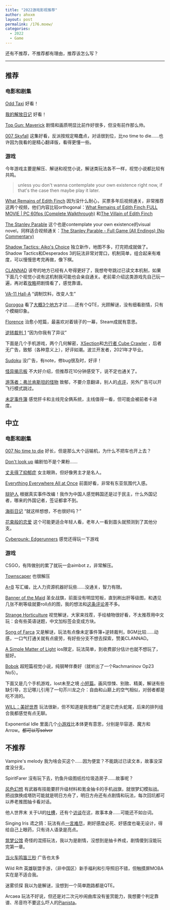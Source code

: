 ```yaml
---
title: "2022游戏影视推荐"
author: ahxxm
layout: post
permalink: /176.moew/
categories:
  - 2022
  - Game
---
```


还有不推荐，不推荐都有理由，推荐该怎么写？

- - -

## 推荐

### 电影和剧集

[Odd Taxi](https://www.imdb.com/title/tt14134550/?ref_=nv_sr_srsg_0) 好看！

[我的解放日记](https://www.imdb.com/title/tt15146130/?ref_=nv_sr_srsg_0) 好看！

[Top Gun: Maverick](https://www.imdb.com/title/tt1745960/?ref_=nv_sr_srsg_0) 剧情和画质明显比前作好很多，但没有前作那么帅。

[007 Skyfall](https://www.imdb.com/title/tt1074638/) 这集好看，反派按规定略蠢点，对话很到位，比no time to die……也许因为我看的是精心翻译版，看得更懂一些。

### 游戏

今年游戏主要是解压、解谜和视觉小说，解谜类玩法各不一样，视觉小说都比较有共鸣。

> unless you don't wanna contemplate your own existence right now, if that's the case then maybe play it later.

[What Remains of Edith Finch](https://store.steampowered.com/app/501300/What_Remains_of_Edith_Finch/) 因为没什么耐心，买票多年后视频通关，非常推荐这两个视频，他们内容比较orthogonal：[What Remains of Edith Finch FULL MOVIE | PC 60fps (Complete Walkthrough)](https://www.youtube.com/watch?v=G9B15cptgq0) 和[The Villain of Edith Finch](https://www.youtube.com/watch?v=6bMn4CoyUkM)  

[The Stanley Parable](https://store.steampowered.com/app/221910/The_Stanley_Parable/) 这个也是contemplate your own existence的visual novel，同样适合视频通关：[The Stanley Parable - Full Game (All Endings) (No Commentary)](https://www.youtube.com/watch?v=-pHsFDiRqOM) 

[Shadow Tactics: Aiko's Choice](https://store.steampowered.com/app/1579380/Shadow_Tactics__Aikos_Choice/) 独立新作，地图不多，打完把成就做了。Shadow Tactics和Desperados 3的玩法非常对胃口，机制简单，组合起来有难度，可以慢慢思考完再做，像下棋。

[CLANNAD](https://store.steampowered.com/app/324160/CLANNAD/) 该夸的地方已经有人夸得更好了，我想夸夸跳过已读文本机制，如果下面几个视觉小说有这机制我可能也会亲自通关。老前辈介绍这类游戏先自己玩一遍，再对着[攻略](https://steamcommunity.com/sharedfiles/filedetails/?id=928184392)把剧情看了，感觉靠谱。

[VA-11 Hall-A](https://store.steampowered.com/app/447530/VA11_HallA_Cyberpunk_Bartender_Action/) “调制饮料，改变人生”

[Gorogoa](https://store.steampowered.com/app/557600/Gorogoa/) 看了[大概3个地方](https://www.bilibili.com/video/BV1Q44y187Jm/ )才过……还有个QTE，光顾解谜，没有细看剧情，只有个模糊印象。

[Florence](https://store.steampowered.com/app/1102130/Florence/) 治愈小短篇，最喜欢对着镜子的一幕，Steam成就有意思。

[逆转裁判 1](https://store.steampowered.com/app/787480/Phoenix_Wright_Ace_Attorney_Trilogy/) “因为你我有了异议”

下面是几个手机游戏，两个几何解密，[XSection](https://play.google.com/store/apps/details?id=com.hil_hk.xsection&hl=en&gl=US)和[方行者 Cube Crawler](https://play.google.com/store/apps/details?id=com.DominikMistera.CubeCrawler&hl=en_US&gl=US ) ，后者无广告，致郁（各种意义上），好评如潮。波兰开发者，2021年才毕业。

[Sudoku](https://play.google.com/store/apps/details?id=com.zeeron.sudoku.puzzle) 没广告，有note，修bug很及时，好评！

[怪异揭示板](https://www.taptap.com/app/85409) 不大好介绍，但推荐花10分钟感受下，说不定也通关了。

[游荡者：弗兰肯斯坦的怪物](https://www.taptap.com/app/219122?hreflang=zh_CN) 致郁，不要介意翻译，别人的[点评](https://www.taptap.com/review/29424361?hreflang=zh_CN)，另外广告可以开飞行模式跳过。

[未定事件簿](https://play.google.com/store/apps/details?id=com.miHoYo.tot.glb) 感觉肝卡和主线完全俩系统，主线值得一看，但可能会被前者卡进度。

## 中立

### 电影和剧集

[007 No time to die](https://www.imdb.com/title/tt2382320/) 好长，但是那么大个运输机，为什么不把车也开上去？

[Don't look up](https://www.imdb.com/title/tt11286314/?ref_=nv_sr_srsg_0) 编剧怕不是个果粉……

[丈夫得了抑郁症](https://www.imdb.com/title/tt1810833/?ref_=nv_sr_srsg_0) 女主眼熟，但好像男主才是名人。

[Everything Everywhere All at Once](https://www.imdb.com/title/tt6710474/) 前面好看，非常有东亚氛围代入感。

[辩护人](https://www.imdb.com/title/tt3404140/) 根据真实事件改编！我作为中国人感觉韩国还是过于民主，什么外国记者，哪来的外国记者，签证都拿不到。

[海街日记](https://www.imdb.com/title/tt3756788/?ref_=nv_sr_srsg_0) “就这样想想，不也很好吗？”

[花束般的恋爱](https://www.imdb.com/title/tt11219254/?ref_=nv_sr_srsg_0) 这个可能更适合年轻人看，老年人一看到苗头就预测到了其他分支。

[Cyberpunk: Edgerunners](https://www.cyberpunk.net/en/edgerunners) 感觉还得玩一下游戏

### 游戏

CSGO，有阵做别的累了就玩一会aimbot z，非常解压。

[Townscaper](https://store.steampowered.com/app/1291340/_/) 也很解压

[A=B](https://store.steampowered.com/app/1720850/AB/) 写汇编，比人力资源机器好玩些……没通关，智力有限。

[Banner of the Maid](https://store.steampowered.com/app/994730/_/) 圣女战旗，前面没有明显短板，直到刷出肝等级图，和遇见几张不刷等级就要roll点的图，我的想法和[这条评论](https://steamcommunity.com/profiles/76561198206419128/recommended/994730/)差不多。

[Strange Horticulture](https://store.steampowered.com/app/1574580/Strange_Horticulture/) 视觉解谜，大家来找茬，手绘植物很好看，不太推荐用中文玩：会有些英语谜题，中文加标签会变成方块。

[Song of Farca](https://store.steampowered.com/app/1493020/Song_of_Farca_Prologue/) 又是解谜，玩法有点像未定事件簿+逆转裁判，BGM比较……动感，一口气打通关就有点疲劳，有好些分支不想去探索，赞美CLANNAD。

[A Simple Matter of Light](https://apps.apple.com/us/app/a-simple-matter-of-light/id163523150) ios限定，玩法简单，到收费部分估计也就不想玩了，挺好。

[Bobok](https://store.steampowered.com/app/1783510/Bobok/) 超短篇视觉小说，纯钢琴伴奏好（就听出了一个Rachmaninov  Op23 No5）。

下面又是几个手机游戏，lost未至之境 [小短篇](https://www.taptap.cn/review/27829439)。画风惊悚、别致、精美，解谜有些缺引导，忘记哪儿引用了一句芥川龙之介：自由和山巅上的空气相似，对弱者都是吃不消的。 

[WILL：美好世界](https://store.steampowered.com/app/588040/WILL_A_Wonderful_World__WILL/) 玩法很新，但不知道是我思维广还是它虎头蛇尾，后来的排列组合我都感觉有点无聊。

Exponential Idle 里面几个[小游戏](https://exponential-idle.fandom.com/wiki/Minigames)比本体更有意思，分别是华容道、魔方和Arrow。~~都可以写solver~~

## 不推荐

Vampire's melody 我为啥会买这个……因为便宜？不能跳过已读文本，故事没深度没分支。

SpiritFarer 沒有玩下去，钓鱼升级图纸捡垃圾造房子……故事呢？

[风色幻想](https://www.taptap.com/app/183526) 有武器有技能要肝升级材料和氪金抽卡的手机战旗，就很梦幻模拟战。把战旗换成塔防可能就是明日方舟了，明日方舟还有点剧情和玩法，每次回坑都可以养老推图抽卡看对话。

他人世界末 关于UI的[吐槽](https://www.cngal.org/articles/index/163)，还有个[访谈](https://www.zhihu.com/question/406215605/answer/1336971645)在这，故事本身……可能还不如台词。

Singing Iris 鸢之鸽：玩法有点[一言难尽](https://steamcommunity.com/id/bluephoenixfly/recommended/1315160?snr=1_5_9__402)，刷好感度必死、好感度也毫无设计，得给自己上眼药，只有诗人语录是亮点。

[筑梦公馆](https://www.taptap.io/app/145665) 奇怪的混搭玩法，我以为是剧情，沒想到是抽卡养成，剧情傻到沒能玩完第一章。

[当火车鸣笛三秒](https://www.taptap.io/app/208258) 广告也太多

Wild Rift 英雄联盟手游，（非中国区）新手福利和引导照旧不错，但触摸屏MOBA实在是不适合我。

迷雾侦探 我以为是解谜，没想到一个简单跑路都是QTE。

Arcaea 玩法不好说，但还是对二次元吵闹曲库没有鉴赏能力，我想要个判定靠谱、吊音符不要这么吓人的[Pianista](https://play.google.com/store/apps/details?id=com.superb.pianista&hl=en&gl=US)。